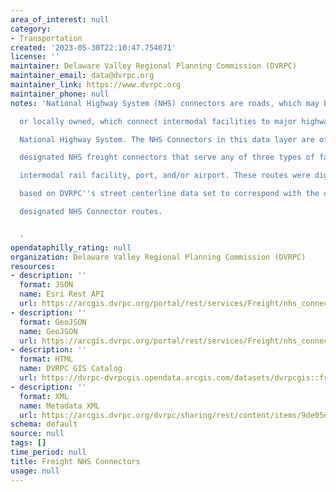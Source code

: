 ```yaml
---
area_of_interest: null
category:
- Transportation
created: '2023-05-30T22:10:47.754071'
license: ''
maintainer: Delaware Valley Regional Planning Commission (DVRPC)
maintainer_email: data@dvrpc.org
maintainer_link: https://www.dvrpc.org
maintainer_phone: null
notes: 'National Highway System (NHS) connectors are roads, which may be either state

  or locally owned, which connect intermodal facilities to major highways on the

  National Highway System. The NHS Connectors in this data layer are officially

  designated NHS freight connectors that serve any of three types of facilities:

  intermodal rail facility, port, and/or airport. These routes were digitized

  based on DVRPC''s street centerline data set to correspond with the officially

  designated NHS Connector routes.


  '
opendataphilly_rating: null
organization: Delaware Valley Regional Planning Commission (DVRPC)
resources:
- description: ''
  format: JSON
  name: Esri Rest API
  url: https://arcgis.dvrpc.org/portal/rest/services/Freight/nhs_connectors/FeatureServer/0
- description: ''
  format: GeoJSON
  name: GeoJSON
  url: https://arcgis.dvrpc.org/portal/rest/services/Freight/nhs_connectors/FeatureServer/0/query?where=1=1&outsr=4326&outfields=*&f=geojson
- description: ''
  format: HTML
  name: DVRPC GIS Catalog
  url: https://dvrpc-dvrpcgis.opendata.arcgis.com/datasets/dvrpcgis::freight-nhs-connectors
- description: ''
  format: XML
  name: Metadata XML
  url: https://arcgis.dvrpc.org/dvrpc/sharing/rest/content/items/9de05e083a0544a48730c9f30882f0fe/info/metadata/metadata.xml?format=default
schema: default
source: null
tags: []
time_period: null
title: Freight NHS Connectors
usage: null
---
```

